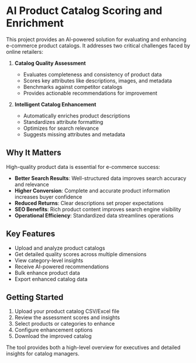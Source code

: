 # AI Product Catalog Scoring and Enrichment

This project provides an AI-powered solution for evaluating and enhancing e-commerce product catalogs. It addresses two critical challenges faced by online retailers:

1. **Catalog Quality Assessment**
   - Evaluates completeness and consistency of product data
   - Scores key attributes like descriptions, images, and metadata
   - Benchmarks against competitor catalogs
   - Provides actionable recommendations for improvement

2. **Intelligent Catalog Enhancement** 
   - Automatically enriches product descriptions
   - Standardizes attribute formatting
   - Optimizes for search relevance
   - Suggests missing attributes and metadata

## Why It Matters

High-quality product data is essential for e-commerce success:

- **Better Search Results**: Well-structured data improves search accuracy and relevance
- **Higher Conversion**: Complete and accurate product information increases buyer confidence
- **Reduced Returns**: Clear descriptions set proper expectations
- **SEO Benefits**: Rich product content improves search engine visibility
- **Operational Efficiency**: Standardized data streamlines operations

## Key Features

- Upload and analyze product catalogs
- Get detailed quality scores across multiple dimensions
- View category-level insights
- Receive AI-powered recommendations
- Bulk enhance product data
- Export enhanced catalog data

## Getting Started

1. Upload your product catalog CSV/Excel file
2. Review the assessment scores and insights
3. Select products or categories to enhance
4. Configure enhancement options
5. Download the improved catalog

The tool provides both a high-level overview for executives and detailed insights for catalog managers.


